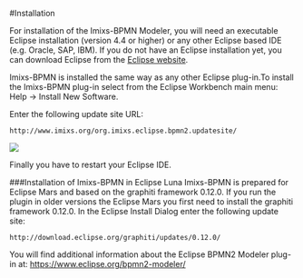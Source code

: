 
#Installation

For installation of the Imixs-BPMN Modeler, you will need an executable Eclipse installation (version 4.4 or higher) or any other Eclipse based IDE (e.g. Oracle, SAP, IBM). If you do not have an Eclipse installation yet, you can download Eclipse from the [Eclipse website](http://www.eclipse.org/).
 
Imixs-BPMN is installed the same way as any other Eclipse plug-in.To install the Imixs-BPMN plug-in select from the Eclipse Workbench main menu:  Help -> Install New Software. 
 
Enter the following update site URL:
 
    http://www.imixs.org/org.imixs.eclipse.bpmn2.updatesite/
 
<img src="../images/modelling/bpmn_screen_02.png"/>


Finally you have to restart your Eclipse IDE.
 
 
###Installation of Imixs-BPMN in Eclipse Luna
Imixs-BPMN is prepared for Eclipse Mars and based on the graphiti framework 0.12.0. If you run the plugin in older versions the Eclipse Mars you first need to install the graphiti framework 0.12.0. In the Eclipse Install Dialog enter the following update site:
 
    http://download.eclipse.org/graphiti/updates/0.12.0/

You will find additional information about the Eclipse BPMN2 Modeler 
plug-in at: https://www.eclipse.org/bpmn2-modeler/

